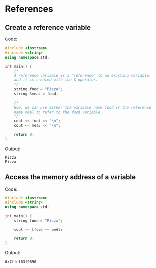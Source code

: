 # References

## Create a reference variable

Code:

```cpp
#include <iostream>
#include <string>
using namespace std;

int main() {
    /*
    A reference variable is a "reference" to an existing variable, 
    and it is created with the & operator.
    */
    string food = "Pizza";
    string &meal = food;

    /*
    Now, we can use either the variable name food or the reference 
    name meal to refer to the food variable.
    */
    cout << food << "\n";
    cout << meal << "\n";

    return 0;
}
```

Output:

```text
Pizza
Pizza
```

## Access the memory address of a variable

Code:

```cpp
#include <iostream>
#include <string>
using namespace std;

int main() {
    string food = "Pizza";

    cout << &food << endl;

    return 0;
}
```

Output:

```text
0x7ffcf63f9890
```